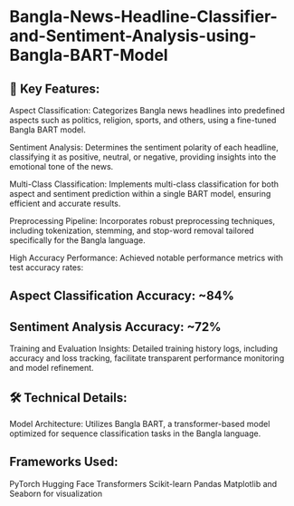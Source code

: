 # Bangla-News-Headline-Classifier-and-Sentiment-Analysis-using-Bangla-BART-Model

## 🚀 Key Features:

Aspect Classification:
Categorizes Bangla news headlines into predefined aspects such as politics, religion, sports, and others, using a fine-tuned Bangla BART model.

Sentiment Analysis:
Determines the sentiment polarity of each headline, classifying it as positive, neutral, or negative, providing insights into the emotional tone of the news.

Multi-Class Classification:
Implements multi-class classification for both aspect and sentiment prediction within a single BART model, ensuring efficient and accurate results.

Preprocessing Pipeline:
Incorporates robust preprocessing techniques, including tokenization, stemming, and stop-word removal tailored specifically for the Bangla language.

High Accuracy Performance:
Achieved notable performance metrics with test accuracy rates:

## Aspect Classification Accuracy: ~84%
## Sentiment Analysis Accuracy: ~72%
Training and Evaluation Insights:
Detailed training history logs, including accuracy and loss tracking, facilitate transparent performance monitoring and model refinement.

## 🛠 Technical Details:

Model Architecture:
Utilizes Bangla BART, a transformer-based model optimized for sequence classification tasks in the Bangla language.

## Frameworks Used:
PyTorch
Hugging Face 
Transformers 
Scikit-learn 
Pandas 
Matplotlib and Seaborn for visualization
